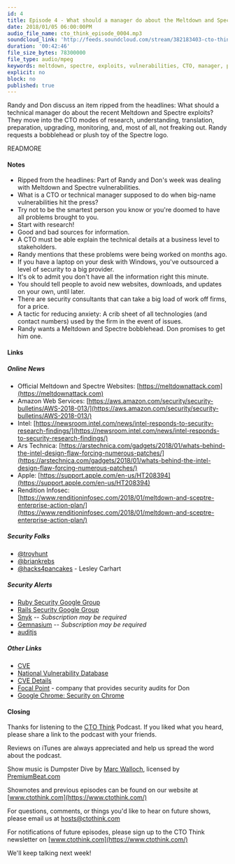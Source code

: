 ```yaml
---
id: 4
title: Episode 4 - What should a manager do about the Meltdown and Spectre exploits?
date: 2018/01/05 06:00:00PM
audio_file_name: cto_think_episode_0004.mp3
soundcloud_link: 'http://feeds.soundcloud.com/stream/382183403-cto-think-episode-4-meltdown-and-spectre.mp3'
duration: '00:42:46'
file_size_bytes: 78300000
file_type: audio/mpeg
keywords: meltdown, spectre, exploits, vulnerabilities, CTO, manager, prevention, Intel, Mac, iOS, Microsoft
explicit: no
block: no
published: true
---
```


Randy and Don discuss an item ripped from the headlines: What should a technical manager do about the recent Meltdown and Spectre exploits? They move into the CTO modes of research, understanding, translation, preparation, upgrading, monitoring, and, most of all, not freaking out. Randy requests a bobblehead or plush toy of the Spectre logo.

READMORE

#### Notes

* Ripped from the headlines: Part of Randy and Don's week was dealing with Meltdown and Spectre vulnerabilities.
* What is a CTO or technical manager supposed to do when big-name vulnerabilities hit the press?
* Try not to be the smartest person you know or you're doomed to have all problems brought to you.
* Start with research!
* Good and bad sources for information.
* A CTO must be able explain the technical details at a business level to stakeholders.
* Randy mentions that these problems were being worked on months ago.
* If you have a laptop on your desk with Windows, you've outsourced a level of security to a big provider.
* It's ok to admit you don't have all the information right this minute.
* You should tell people to avoid new websites, downloads, and updates on your own, until later.
* There are security consultants that can take a big load of work off firms, for a price.
* A tactic for reducing anxiety: A crib sheet of all technologies (and contact numbers) used by the firm in the event of issues.
* Randy wants a Meltdown and Spectre bobblehead. Don promises to get him one.

#### Links

##### Online News

* Official Meltdown and Spectre Websites: [https://meltdownattack.com](https://meltdownattack.com)
* Amazon Web Services: [https://aws.amazon.com/security/security-bulletins/AWS-2018-013/](https://aws.amazon.com/security/security-bulletins/AWS-2018-013/)
* Intel: [https://newsroom.intel.com/news/intel-responds-to-security-research-findings/](https://newsroom.intel.com/news/intel-responds-to-security-research-findings/)
* Ars Technica: [https://arstechnica.com/gadgets/2018/01/whats-behind-the-intel-design-flaw-forcing-numerous-patches/](https://arstechnica.com/gadgets/2018/01/whats-behind-the-intel-design-flaw-forcing-numerous-patches/)
* Apple: [https://support.apple.com/en-us/HT208394](https://support.apple.com/en-us/HT208394)
* Rendition Infosec: [https://www.renditioninfosec.com/2018/01/meltdown-and-sceptre-enterprise-action-plan/](https://www.renditioninfosec.com/2018/01/meltdown-and-sceptre-enterprise-action-plan/)

##### Security Folks

* [@troyhunt](https://twitter.com/troyhunt)
* [@briankrebs](https://twitter.com/briankrebs)
* [@hacks4pancakes](https://twitter.com/hacks4pancakes) - Lesley Carhart

##### Security Alerts

* [Ruby Security Google Group](https://groups.google.com/forum/#!forum/ruby-security-ann)
* [Rails Security Google Group](https://groups.google.com/forum/?fromgroups#!forum/rubyonrails-security)
* [Snyk](https://github.com/marketplace/snyk) -- *Subscription may be required*
* [Gemnasium](https://github.com/marketplace/gemnasium) -- *Subscription may be required*
* [auditjs](https://www.npmjs.com/package/auditjs)

##### Other Links

* [CVE](https://cve.mitre.org/)
* [National Vulnerability Database](https://nvd.nist.gov/)
* [CVE Details](https://www.cvedetails.com)
* [Focal Point](https://focal-point.com/) - company that provides security audits for Don
* [Google Chrome: Security on Chrome](https://support.google.com/chrome/answer/7623121)

#### Closing

Thanks for listening to the [CTO Think](https://www.ctothink.com) Podcast. If you liked what you heard, please share a link to the podcast with your friends.  

Reviews on iTunes are always appreciated and help us spread the word about the podcast.  

Show music is Dumpster Dive by [Marc Walloch](http://marcwalloch.com/), licensed by [PremiumBeat.com](https://www.premiumbeat.com)  

Shownotes and previous episodes can be found on our website at [www.ctothink.com](https://www.ctothink.com/)  

For questions, comments, or things you'd like to hear on future shows, please email us at [hosts@ctothink.com](mailto:hosts@ctothink.com)  

For notifications of future episodes, please sign up to the CTO Think newsletter on [www.ctothink.com](https://www.ctothink.com/)  

We'll keep talking next week!
